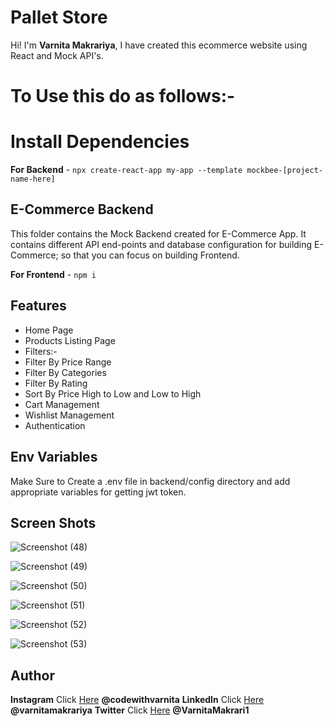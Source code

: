 # Pallet Store

Hi! I'm **Varnita Makrariya**, I have created this ecommerce website using React and Mock API's.

# To Use this do as follows:-

# Install Dependencies

**For Backend** - `npx create-react-app my-app --template mockbee-[project-name-here]`

## E-Commerce Backend

This folder contains the Mock Backend created for E-Commerce App. It contains different API end-points and database configuration for building E-Commerce; so that you can focus on building Frontend.

**For Frontend** - `npm i`

## Features

- Home Page
- Products Listing Page
- Filters:-
 - Filter By Price Range
 - Filter By Categories
 - Filter By Rating
 - Sort By Price High to Low and Low to High
- Cart Management
- Wishlist Management
- Authentication

## Env Variables

Make Sure to Create a .env file in backend/config directory and add appropriate variables for getting jwt token.

## Screen Shots

![Screenshot (48)](https://user-images.githubusercontent.com/66819239/162056368-6c098a36-7f67-4c85-b98a-57621a38ab9c.png)

![Screenshot (49)](https://user-images.githubusercontent.com/66819239/162056321-24498d95-6595-4779-856b-9ab618c19c41.png)

![Screenshot (50)](https://user-images.githubusercontent.com/66819239/162056343-62aed034-34ea-4474-be79-e79a8ba6a6ab.png)

![Screenshot (51)](https://user-images.githubusercontent.com/66819239/162056348-3fbb4ddf-3557-4c4a-9faf-8443fd27b2db.png)

![Screenshot (52)](https://user-images.githubusercontent.com/66819239/162056357-75ebf916-a56d-4166-aff0-a9a401b9534b.png)

![Screenshot (53)](https://user-images.githubusercontent.com/66819239/162056360-0f7ce12a-93e6-4b8f-ab1f-9480c89c791b.png)




## Author

**Instagram** Click [Here](https://www.instagram.com/codewithvarnita/) **@codewithvarnita**
**LinkedIn** Click [Here](https://www.linkedin.com/in/varnita-makrariya-307177191/) **@varnitamakrariya**
**Twitter** Click [Here](https://twitter.com/VarnitaMakrari1) **@VarnitaMakrari1**
